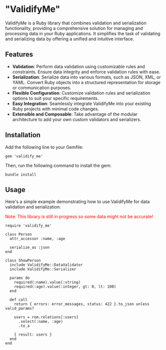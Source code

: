 # "ValidifyMe"

ValidifyMe is a Ruby library that combines validation and serialization functionality, providing a comprehensive solution for managing and processing data in your Ruby applications. It simplifies the task of validating and serializing data by offering a unified and intuitive interface.

## Features

- <b>Validation</b>: Perform data validation using customizable rules and constraints. Ensure data integrity and enforce validation rules with ease. <br>
- <b>Serialization</b>: Serialize data into various formats, such as JSON, XML, or YAML. 
Convert Ruby objects into a structured representation for storage or communication purposes.
- <b>Flexible Configuration</b>: Customize validation rules and serialization options to suit your specific requirements.
- <b>Easy Integration</b>: Seamlessly integrate ValidifyMe into your existing Ruby projects with minimal code changes.
- <b>Extensible and Composable</b>: Take advantage of the modular architecture to add your own custom validators and serializers.

## Installation

Add the following line to your Gemfile:

`gem 'validify_me'`

Then, run the following command to install the gem:

`bundle install`

## Usage

Here's a simple example demonstrating how to use ValidifyMe for data validation and serialization:

<span style="color: red">Note: This library is still in progress so some data might not be accurate!</span>

```
require 'validify_me'

class Person
  attr_accessor :name, :age

  serialize_as :json
end

class ShowPerson
  include ValidifyMe::DataValidator
  include ValidifyMe::Serializer

  params do
    required(:name).value(:string)
    required(:age).value(:integer, gt: 0, lt: 100)
  end

  def call
    return { errors: error_messages, status: 422 }.to_json unless valid_params?

    users = rom.relations[:users]
      .select(:name, :age)
      .to_a

    { result: users }
  end
end
```
